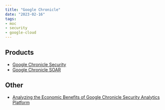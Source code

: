 ```yaml
---
title: "Google Chronicle"
date: "2023-02-16"
tags:
- moc
- security
- google-cloud
---
```


## Products

- [Google Chronicle Security](notes/Google%20Chronicle%20Security.md)
- [Google Chronicle SOAR](notes/Google%20Chronicle%20SOAR.md)

## Other

- [Analyzing the Economic Benefits of Google Chronicle Security Analytics Platform](notes/Analyzing%20the%20Economic%20Benefits%20of%20Google%20Chronicle%20Security%20Analytics%20Platform.md)
